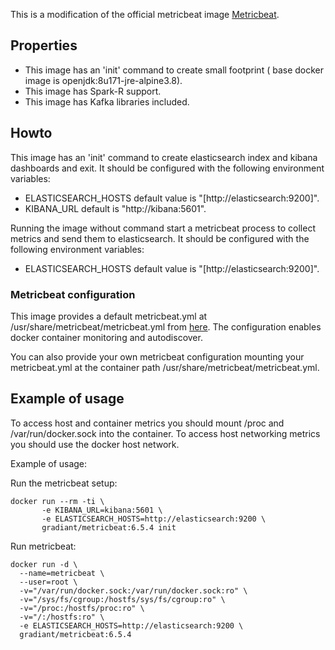 This is a modification of the official metricbeat image [Metricbeat](https://www.elastic.co/products/beats/metricbeat).

## Properties

- This image has an 'init' command to create  small footprint ( base docker image is openjdk:8u171-jre-alpine3.8).
- This image has Spark-R support.
- This image has Kafka libraries included.

## Howto

This image has an 'init' command  to create elasticsearch index and kibana dashboards and exit. It should be configured with the following environment variables:
- ELASTICSEARCH_HOSTS default value is "[http://elasticsearch:9200]".
- KIBANA_URL default is "http://kibana:5601".

Running the image without command start a metricbeat process to collect metrics and send them to elasticsearch.  It should be configured with the following environment variables:
- ELASTICSEARCH_HOSTS default value is "[http://elasticsearch:9200]".

### Metricbeat configuration
This image provides a default metricbeat.yml at /usr/share/metricbeat/metricbeat.yml from [here](https://raw.githubusercontent.com/elastic/beats/6.5/deploy/docker/metricbeat.docker.yml).
The configuration enables docker container monitoring and autodiscover. 

You can also provide your own metricbeat configuration mounting your metricbeat.yml at the container path /usr/share/metricbeat/metricbeat.yml.

## Example of usage

To access host and container metrics you should mount /proc and /var/run/docker.sock into the container. To access host networking metrics you should use the docker host network.

Example of usage:

Run the metricbeat setup:

```
docker run --rm -ti \
       -e KIBANA_URL=kibana:5601 \
       -e ELASTICSEARCH_HOSTS=http://elasticsearch:9200 \
       gradiant/metricbeat:6.5.4 init 
```

Run metricbeat:

```
docker run -d \
  --name=metricbeat \
  --user=root \
  -v="/var/run/docker.sock:/var/run/docker.sock:ro" \
  -v="/sys/fs/cgroup:/hostfs/sys/fs/cgroup:ro" \
  -v="/proc:/hostfs/proc:ro" \
  -v="/:/hostfs:ro" \
  -e ELASTICSEARCH_HOSTS=http://elasticsearch:9200 \
  gradiant/metricbeat:6.5.4
```

